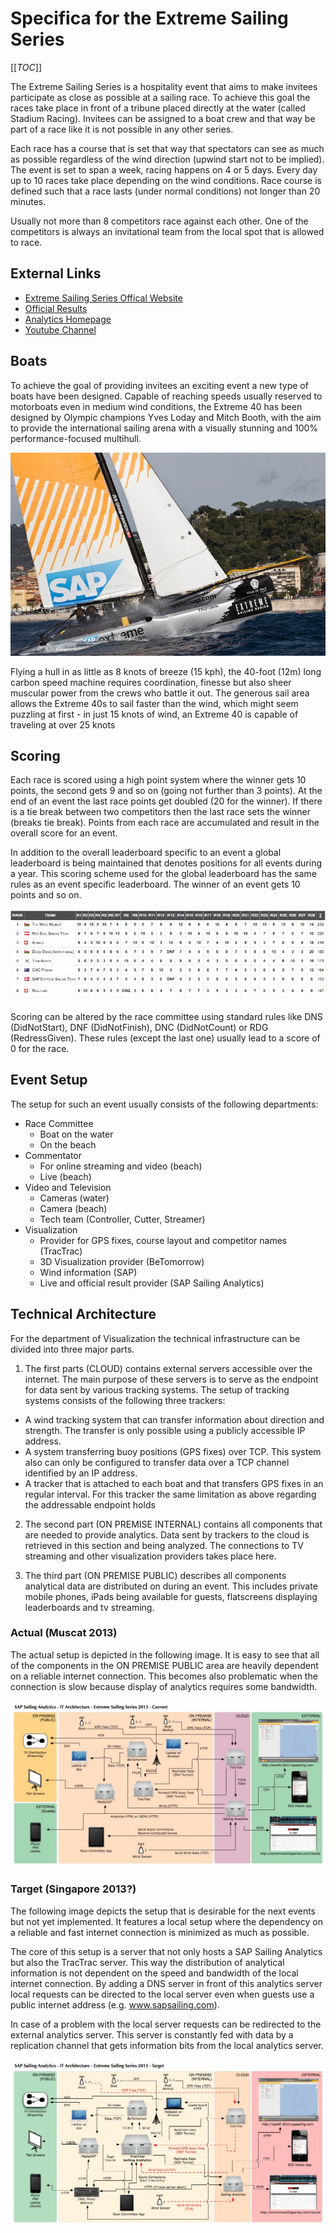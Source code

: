 # Specifica for the Extreme Sailing Series

[[_TOC_]]

The Extreme Sailing Series is a hospitality event that aims to make invitees participate as close as possible at a sailing race. To achieve this goal the races take place in front of a tribune placed directly at the water (called Stadium Racing). Invitees can be assigned to a boat crew and that way be part of a race like it is not possible in any other series. 

Each race has a course that is set that way that spectators can see as much as possible regardless of the wind direction (upwind start not to be implied). The event is set to span a week, racing happens on 4 or 5 days. Every day up to 10 races take place depending on the wind conditions. Race course is defined such that a race lasts (under normal conditions) not longer than 20 minutes.

Usually not more than 8 competitors race against each other. One of the competitors is always an invitational team from the local spot that is allowed to race.

## External Links

* [Extreme Sailing Series Offical Website](http://www.extremesailingseries.com/)
* [Official Results](http://www.extremesailingseries.com/results)
* [Analytics Homepage](http://ess40-2013.sapsailing.com/)
* [Youtube Channel](http://www.youtube.com/user/ExtremeSailingSeries)

## Boats
To achieve the goal of providing invitees an exciting event a new type of boats have been designed. Capable of reaching speeds usually reserved to motorboats even in medium wind conditions, the Extreme 40 has been designed by Olympic champions Yves Loday and Mitch Booth, with the aim to provide the international sailing arena with a visually stunning and 100% performance-focused multihull. 

<img src="/wiki/images/ESSSAPBoat.jpg" height="325px" width="600px"/>

Flying a hull in as little as 8 knots of breeze (15 kph), the 40-foot (12m) long carbon speed machine requires coordination, finesse but also sheer muscular power from the crews who battle it out. The generous sail area allows the Extreme 40s to sail faster than the wind, which might seem puzzling at first - in just 15 knots of wind, an Extreme 40 is capable of traveling at over 25 knots

## Scoring
Each race is scored using a high point system where the winner gets 10 points, the second gets 9 and so on (going not further than 3 points). At the end of an event the last race points get doubled (20 for the winner). If there is a tie break between two competitors then the last race sets the winner (breaks tie break). Points from each race are accumulated and result in the overall score for an event. 

In addition to the overall leaderboard specific to an event a global leaderboard is being maintained that denotes positions for all events during a year. This scoring scheme used for the global leaderboard has the same rules as an event specific leaderboard. The winner of an event gets 10 points and so on.

<img src="/wiki/images/ESSLeaderboardMuscat.jpg"/>

Scoring can be altered by the race committee using standard rules like DNS (DidNotStart), DNF (DidNotFinish), DNC (DidNotCount) or RDG (RedressGiven). These rules (except the last one) usually lead to a score of 0 for the race.

## Event Setup
The setup for such an event usually consists of the following departments:

* Race Committee
  * Boat on the water
  * On the beach
* Commentator
  * For online streaming and video (beach)
  * Live (beach)
* Video and Television
  * Cameras (water)
  * Camera (beach)
  * Tech team (Controller, Cutter, Streamer)
* Visualization
  * Provider for GPS fixes, course layout and competitor names (TracTrac)
  * 3D Visualization provider (BeTomorrow)
  * Wind information (SAP)
  * Live and official result provider (SAP Sailing Analytics)

## Technical Architecture
For the department of Visualization the technical infrastructure can be divided into three major parts.

1. The first parts (CLOUD) contains external servers accessible over the internet. The main purpose of these servers is to serve as the endpoint for data sent by various tracking systems. The setup of tracking systems consists of the following three trackers:
  * A wind tracking system that can transfer information about direction and strength. The transfer is only possible using a publicly accessible IP address.
  * A system transferring buoy positions (GPS fixes) over TCP. This system also can only be configured to transfer data over a TCP channel identified by an IP address.
  * A tracker that is attached to each boat and that transfers GPS fixes in an regular interval. For this tracker the same limitation as above regarding the addressable endpoint holds

2. The second part (ON PREMISE INTERNAL) contains all components that are needed to provide analytics. Data sent by trackers to the cloud is retrieved in this section and being analyzed. The connections to TV streaming and other visualization providers takes place here.

3. The third part (ON PREMISE PUBLIC) describes all components analytical data are distributed on during an event. This includes private mobile phones, iPads being available for guests, flatscreens displaying leaderboards and tv streaming.

### Actual (Muscat 2013)
The actual setup is depicted in the following image. It is easy to see that all of the components in the ON PREMISE PUBLIC area are heavily dependent on a reliable internet connection. This becomes also problematic when the connection is slow because display of analytics requires some bandwidth.

<img src="/wiki/images/ESSSetupIST.jpg"/>

### Target (Singapore 2013?)
The following image depicts the setup that is desirable for the next events but not yet implemented. It features a local setup where the dependency on a reliable and fast internet connection is minimized as much as possible.

The core of this setup is a server that not only hosts a SAP Sailing Analytics but also the TracTrac server. This way the distribution of analytical information is not dependent on the speed and bandwidth of the local internet connection. By adding a DNS server in front of this analytics server local requests can be directed to the local server even when guests use a public internet address (e.g. www.sapsailing.com). 

In case of a problem with the local server requests can be redirected to the external analytics server. This server is constantly fed with data by a replication channel that gets information bits from the local analytics server.

<img src="/wiki/images/ESSSetupSOLL.jpg"/>
